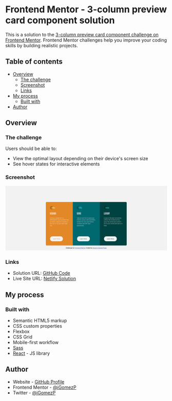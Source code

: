 # Frontend Mentor - 3-column preview card component solution

This is a solution to the [3-column preview card component challenge on Frontend Mentor](https://www.frontendmentor.io/challenges/3column-preview-card-component-pH92eAR2-). Frontend Mentor challenges help you improve your coding skills by building realistic projects.

## Table of contents

- [Overview](#overview)
  - [The challenge](#the-challenge)
  - [Screenshot](#screenshot)
  - [Links](#links)
- [My process](#my-process)
  - [Built with](#built-with)
- [Author](#author)

## Overview

### The challenge

Users should be able to:

- View the optimal layout depending on their device's screen size
- See hover states for interactive elements

### Screenshot

![](./screenshotSolution.png)

### Links

- Solution URL: [GitHub Code](https://github.com/iGomezP/FrontMentorChallenges/tree/main/Challenge3/react_solution)
- Live Site URL: [Netlify Solution](https://frontendmentorch3.netlify.app/)

## My process

### Built with

- Semantic HTML5 markup
- CSS custom properties
- Flexbox
- CSS Grid
- Mobile-first workflow
- [Sass](https://sass-lang.com/)
- [React](https://reactjs.org/) - JS library

## Author

- Website - [GitHub Profile](https://github.com/iGomezP)
- Frontend Mentor - [@iGomezP](https://www.frontendmentor.io/profile/iGomezP)
- Twitter - [@iGomezP](https://twitter.com/iGomezP)
